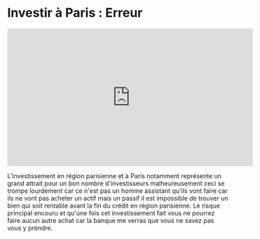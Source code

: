 # Investir à Paris : Erreur

<iframe width="560" height="315" src="https://www.youtube.com/embed/O0ybug8LCLE?rel=0" frameborder="0" allow="autoplay; encrypted-media" allowfullscreen></iframe>

L'investissement en région parisienne et à Paris notamment représente un grand attrait pour un bon nombre d'investisseurs malheureusement ceci se trompe lourdement car ce n'est pas un homme assistant qu'ils vont faire car ils ne vont pas acheter un actif mais un passif il est impossible de trouver un bien qui soit rentable avant la fin du crédit en région parisienne. Le risque principal encouru et qu'une fois cet investissement fait vous ne pourrez faire aucun autre achat car la banque me verras que vous ne savez pas vous y prendre.
